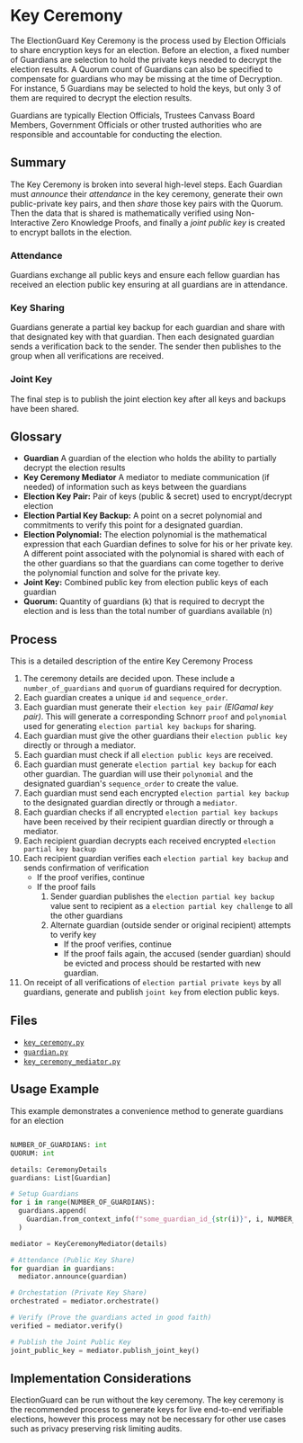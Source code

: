 # Key Ceremony

The ElectionGuard Key Ceremony is the process used by Election Officials to share encryption keys for an election. Before an election, a fixed number of Guardians are selection to hold the private keys needed to decrypt the election results. A Quorum count of Guardians can also be specified to compensate for guardians who may be missing at the time of Decryption. For instance, 5 Guardians may be selected to hold the keys, but only 3 of them are required to decrypt the election results.

Guardians are typically Election Officials, Trustees Canvass Board Members, Government Officials or other trusted authorities who are responsible and accountable for conducting the election.

## Summary

The Key Ceremony is broken into several high-level steps. Each Guardian must _announce_ their _attendance_ in the key ceremony, generate their own public-private key pairs, and then _share_ those key pairs with the Quorum. Then the data that is shared is mathematically verified using Non-Interactive Zero Knowledge Proofs, and finally a _joint public key_ is created to encrypt ballots in the election.

### Attendance

Guardians exchange all public keys and ensure each fellow guardian has received an election public key ensuring at all guardians are in attendance.

### Key Sharing

Guardians generate a partial key backup for each guardian and share with that designated key with that guardian. Then each designated guardian sends a verification back to the sender. The sender then publishes to the group when all verifications are received.

### Joint Key

The final step is to publish the joint election key after all keys and backups have been shared.

## Glossary

- **Guardian** A guardian of the election who holds the ability to partially decrypt the election results
- **Key Ceremony Mediator** A mediator to mediate communication (if needed) of information such as keys between the guardians
- **Election Key Pair:** Pair of keys (public & secret) used to encrypt/decrypt election
- **Election Partial Key Backup:** A point on a secret polynomial and commitments to verify this point for a designated guardian.
- **Election Polynomial:** The election polynomial is the mathematical expression that each Guardian defines to solve for his or her private key. A different point associated with the polynomial is shared with each of the other guardians so that the guardians can come together to derive the polynomial function and solve for the private key.
- **Joint Key:** Combined public key from election public keys of each guardian
- **Quorum:** Quantity of guardians (k) that is required to decrypt the election and is less than the total number of guardians available (n)

## Process

This is a detailed description of the entire Key Ceremony Process

1. The ceremony details are decided upon. These include a `number_of_guardians` and `quorum` of guardians required for decryption.
2. Each guardian creates a unique `id` and `sequence_order`.
3. Each guardian must generate their `election key pair` _(ElGamal key pair)_. This will generate a corresponding Schnorr `proof` and `polynomial` used for generating `election partial key backups` for sharing.
4. Each guardian must give the other guardians their `election public key` directly or through a mediator.
5. Each guardian must check if all `election public keys` are received.
6. Each guardian must generate `election partial key backup` for each other guardian. The guardian will use their `polynomial` and the designated guardian's `sequence_order` to create the value.
7. Each guardian must send each encrypted `election partial key backup` to the designated guardian directly or through a `mediator`.
8. Each guardian checks if all encrypted `election partial key backups` have been received by their recipient guardian directly or through a mediator.
9. Each recipient guardian decrypts each received encrypted `election partial key backup`
10. Each recipient guardian verifies each `election partial key backup` and sends confirmation of verification
    - If the proof verifies, continue
    - If the proof fails
      1. Sender guardian publishes the `election partial key backup` value sent to recipient as a `election partial key challenge` to all the other guardians
      2. Alternate guardian (outside sender or original recipient) attempts to verify key
         - If the proof verifies, continue
         - If the proof fails again, the accused (sender guardian) should be evicted and process should be restarted with new guardian.
11. On receipt of all verifications of `election partial private keys` by all guardians, generate and publish `joint key` from election public keys.

## Files

- [`key_ceremony.py`](https://github.com/microsoft/electionguard-python/tree/main/src/electionguard/key_ceremony.py)
- [`guardian.py`](https://github.com/microsoft/electionguard-python/tree/main/src/electionguard/guardian.py)
- [`key_ceremony_mediator.py`](https://github.com/microsoft/electionguard-python/tree/main/src/electionguard/key_ceremony_mediator.py)

## Usage Example

This example demonstrates a convenience method to generate guardians for an election

```python

NUMBER_OF_GUARDIANS: int
QUORUM: int

details: CeremonyDetails
guardians: List[Guardian]

# Setup Guardians
for i in range(NUMBER_OF_GUARDIANS):
  guardians.append(
    Guardian.from_context_info(f"some_guardian_id_{str(i)}", i, NUMBER_OF_GUARDIANS, QUORUM)
  )

mediator = KeyCeremonyMediator(details)

# Attendance (Public Key Share)
for guardian in guardians:
  mediator.announce(guardian)

# Orchestation (Private Key Share)
orchestrated = mediator.orchestrate()

# Verify (Prove the guardians acted in good faith)
verified = mediator.verify()

# Publish the Joint Public Key
joint_public_key = mediator.publish_joint_key()

```

## Implementation Considerations

ElectionGuard can be run without the key ceremony. The key ceremony is the recommended process to generate keys for live end-to-end verifiable elections, however this process may not be necessary for other use cases such as privacy preserving risk limiting audits.
